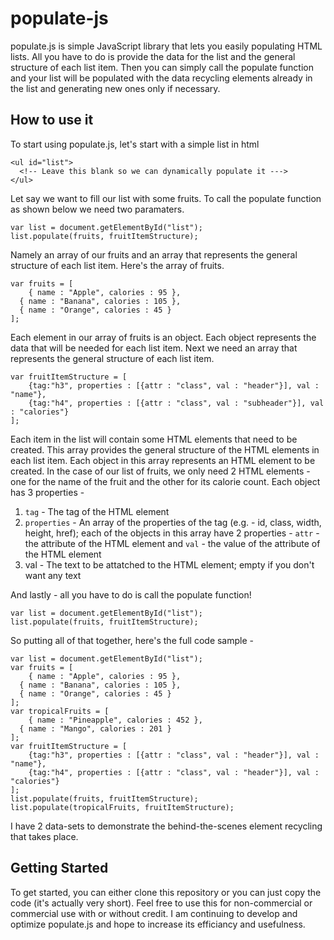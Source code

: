 # populate-js
populate.js  is simple JavaScript library that lets you easily populating HTML lists. All you have to do is provide the data for the list and the general structure of each list item. Then you can simply call the populate function and your list will be populated with the data recycling elements already in the list and generating new ones only if necessary.

## How to use it
To start using populate.js, let's start with a simple list in html
```
<ul id="list">
  <!-- Leave this blank so we can dynamically populate it --->
</ul>
```
Let say we want to fill our list with some fruits. To call the populate function as shown below we need two paramaters.
```
var list = document.getElementById("list");
list.populate(fruits, fruitItemStructure);
```
Namely an array of our fruits and an array that represents the general structure of each list item. Here's the array of fruits.
```
var fruits = [
	{ name : "Apple", calories : 95 },
  { name : "Banana", calories : 105 },
  { name : "Orange", calories : 45 }
];
```
Each element in our array of fruits is an object. Each object represents the data that will be needed for each list item. Next we need an array that represents the general structure of each list item.
```
var fruitItemStructure = [
	{tag:"h3", properties : [{attr : "class", val : "header"}], val : "name"},
	{tag:"h4", properties : [{attr : "class", val : "subheader"}], val : "calories"}
];
```
Each item in the list will contain some HTML elements that need to be created. This array provides the general structure of the HTML elements in each list item. Each object in this array represents an HTML element to be created. In the case of our list of fruits, we only need 2 HTML elements - one for the name of the fruit and the other for its calorie count. Each object has 3 properties -
1. `tag` - The tag of the HTML element
2. `properties` - An array of the properties of the tag (e.g. - id, class, width, height, href); each of the objects in this array have 2 properties - `attr` - the attribute of the HTML element and `val` - the value of the attribute of the HTML element
3. val - The text to be attatched to the HTML element; empty if you don't want any text

And lastly - all you have to do is call the populate function!
```
var list = document.getElementById("list");
list.populate(fruits, fruitItemStructure);
```
So putting all of that together, here's the full code sample -
```
var list = document.getElementById("list");
var fruits = [
	{ name : "Apple", calories : 95 },
  { name : "Banana", calories : 105 },
  { name : "Orange", calories : 45 }
];
var tropicalFruits = [
	{ name : "Pineapple", calories : 452 },
  { name : "Mango", calories : 201 }
];
var fruitItemStructure = [
	{tag:"h3", properties : [{attr : "class", val : "header"}], val : "name"},
	{tag:"h4", properties : [{attr : "class", val : "header"}], val : "calories"}
];
list.populate(fruits, fruitItemStructure);
list.populate(tropicalFruits, fruitItemStructure);
```
I have 2 data-sets to demonstrate the behind-the-scenes element recycling that takes place.

## Getting Started
To get started, you can either clone this repository or you can just copy the code (it's actually very short). Feel free to use this for non-commercial or commercial use with or without credit. I am continuing to develop and optimize populate.js and hope to increase its efficiancy and usefulness.
